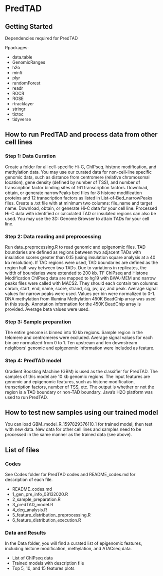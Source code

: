 # PredTAD

## Getting Started

Dependencies required for PredTAD

Rpackages:
- data.table 
- GenomicRanges
- h2o
- minfi
- plyr
- randomForest
- readr
- ROCR
- ROSE
- rtracklayer
- stringr
- tictoc
- tidyverse

## How to run PredTAD and process data from other cell lines

### Step 1: Data Curation
Create a folder for all cell-specific Hi-C, ChIPseq, histone modification, and methylation data. 
You may use our curated data for non-cell-line specific genomic data, such as distance from centromere (relative chromosomal location), gene density (defined by number of TSS), and number of transcription factor binding sites of 161 transcription factors.
Download, obtain, or generate narrowPeaks bed files for 8 histone modification proteins and 12 transcription factors as listed in List-of-Bed_narrowPeaks files. Create a .txt file with at minimum two columns: file_name and target name. 
Download, obtain, or generate Hi-C data for your cell line. Processed Hi-C data with identified or calculated TAD or insulated regions can also be used. You may use the 3D: Genome Browser to attain TADs for your cell line. 

### Step 2: Data reading and preprocessing
Run data_preprocessing.R to read genomic and epigenomic files. 
TAD boundaries are defined as regions between two adjacent TADs with insulation scores greater than 0.15 (using insulation square analysis at a 40 kb resolution). If TAD regions were used, TAD boundaries are defined as the region half-way between two TADs. Due to variations in replicates, the width of boundaries were extended to 200 kb. 
TF ChIPseq and Histone Modification ChIPseq data are mapped to hg19 with BWA-MEM and narrow peaks files were called with MACS2. They should each contain ten columns: chrom, start, end, name, score, strand, sig, pv, qv, and peak. Average signal values for narrow peaks were used. Values per bin were normalized to 0-1. 
DNA methylation from Illumina Methylation 450K BeadChip array was used in this study. Annotation information for the 450K BeadChip array is provided. Average beta values were used. 

### Step 3: Sample preparation
The entire genome is binned into 10 kb regions. Sample region in the telomere and centromeres were excluded. Average signal values for each bin are normalized from 0 to 1. Ten upstream and ten downstream neighbors’ genomic and epigenomic information were included as feature. 

### Step 4: PredTAD model
Gradient Boosting Machine (GBM) is used as the classifier for PredTAD. The samples of this model are 10 kb genomic regions. The input features are genomic and epigenomic features, such as histone modification, transcription factors, number of TSS, etc. The output is whether or not the region is a TAD boundary or non-TAD boundary. Java’s H2O platform was used to run PredTAD. 

## How to test new samples using our trained model
You can load GBM_model_R_1597829376110_1 for trained model, then test with new data. New data for other cell lines and samples need to be processed in the same manner as the trained data (see above).

## List of files

### Codes 
See Codes folder for PredTAD codes and README_codes.md for description of each file.
- README_codes.md
- 1_gen_pre_info_08132020.R
- 2_sample_preparation.R
- 3_predTAD_model.R
- 4_deg_analysis.R
- 5_feature_distribution_preprocessing.R
- 6_feature_distribution_execution.R

### Data and Results
In the Data folder, you will find a curated list of epigenomic features, including histone modification, methylation, and ATACseq data. 
- List of ChIPseq data
- Trained models with description file
- Top 5, 10, and 15 features plots

